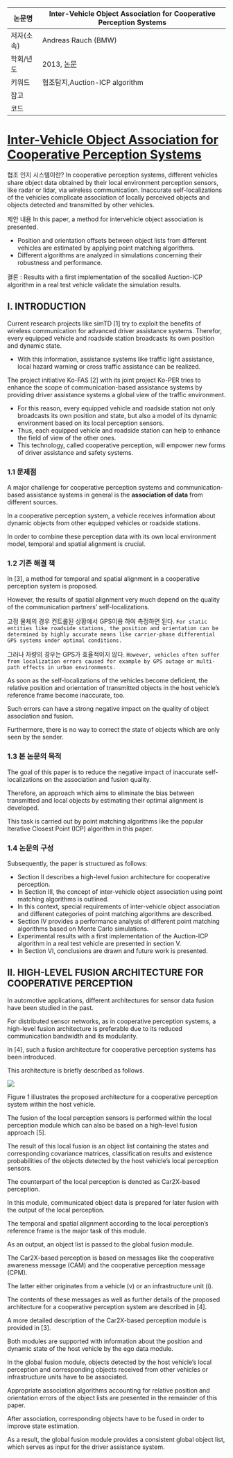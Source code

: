 |논문명|Inter-Vehicle Object Association for Cooperative Perception Systems
|-|-|
|저자(소속)|Andreas Rauch (BMW)|
|학회/년도| 2013, [논문](https://ieeexplore.ieee.org/stamp/stamp.jsp?tp=&arnumber=6728345)|
|키워드|협조탐지,Auction-ICP algorithm |
|참고||
|코드||





# [Inter-Vehicle Object Association for Cooperative Perception Systems](https://ieeexplore.ieee.org/abstract/document/6728345)





협조 인지 시스템이란? In cooperative perception systems, different vehicles share object data obtained by their local environment perception sensors, like radar or lidar, via wireless communication. Inaccurate self-localizations of the vehicles complicate association of locally perceived objects and objects detected and transmitted by other vehicles. 

제안 내용 In this paper, a method for intervehicle object association is presented. 
- Position and orientation offsets between object lists from different vehicles are estimated by applying point matching algorithms. 
- Different algorithms are analyzed in simulations concerning their robustness and performance. 

결론 : Results with a first implementation of the socalled Auction-ICP algorithm in a real test vehicle validate the simulation results.

## I. INTRODUCTION


Current research projects like simTD [1] try to exploit the benefits of wireless communication for advanced driver assistance systems. Therefor, every equipped vehicle and roadside station broadcasts its own position and dynamic state. 
- With this information, assistance systems like traffic light assistance, local hazard warning or cross traffic assistance can be realized. 

The project initiative Ko-FAS [2] with its joint project Ko-PER tries to enhance the scope of communication-based assistance systems by providing driver assistance systems a global view of the traffic environment.
- For this reason, every equipped vehicle and roadside station not only broadcasts its own position and state, but also a model of its dynamic environment based on its local perception sensors. 
- Thus, each equipped vehicle and roadside station can help to enhance the field of view of the other ones.
- This technology, called cooperative perception, will empower new forms of driver assistance and safety systems.



### 1.1 문제점 

A major challenge for cooperative perception systems and communication-based assistance systems in general is the **association of data** from different sources. 

In a cooperative perception system, a vehicle receives information about dynamic objects from other equipped vehicles or roadside stations. 

In order to combine these perception data with its own local environment model, temporal and spatial alignment is crucial. 

### 1.2 기존 해결 책 

In [3], a method for temporal and spatial alignment in a cooperative perception system is proposed. 

However, the results of spatial alignment very much depend on the quality of the communication partners’ self-localizations. 

고정 물체의 경우 컨트롤된 상황에서 GPS이용 하여 측정하면 된다. `For static entities like roadside stations, the position and orientation can be determined by highly accurate means like carrier-phase differential GPS systems under optimal conditions.`

그러나 차량의 경우는 GPS가 효율적이지 않다. `However, vehicles often suffer from localization errors caused for example by GPS outage or multi-path effects in urban environments.`

As soon as the self-localizations of the vehicles become deficient, the relative position and orientation of transmitted objects in the host vehicle’s reference frame become inaccurate, too. 

Such errors can have a strong negative impact on the quality of object association and fusion. 

Furthermore, there is no way to correct the state of objects which are only seen by the sender. 

### 1.3 본 논문의 목적 

The goal of this paper is to reduce the negative impact of inaccurate self-localizations on the association and fusion quality. 

Therefore, an approach which aims to eliminate the bias between transmitted and local objects by estimating their optimal alignment is developed.

This task is carried out by point matching algorithms like the popular Iterative Closest Point (ICP) algorithm in this paper.


### 1.4 논문의 구성 

Subsequently, the paper is structured as follows: 
- Section II describes a high-level fusion architecture for cooperative perception. 
- In Section III, the concept of inter-vehicle object association using point matching algorithms is outlined. 
- In this context, special requirements of inter-vehicle object association and different categories of point matching algorithms are described. 
- Section IV provides a performance analysis of different point matching algorithms based on Monte Carlo simulations. 
- Experimental results with a first implementation of the Auction-ICP algorithm in a real test vehicle are presented in section V. 
- In Section VI, conclusions are drawn and future work is presented.


## II. HIGH-LEVEL FUSION ARCHITECTURE FOR COOPERATIVE PERCEPTION


In automotive applications, different architectures for sensor data fusion have been studied in the past. 

For distributed sensor networks, as in cooperative perception systems, a high-level fusion architecture is preferable due to its reduced communication bandwidth and its modularity. 

In [4], such a fusion architecture for cooperative perception systems has been introduced. 

This architecture is briefly described as follows.

![](https://i.imgur.com/l2IttMP.png)

Figure 1 illustrates the proposed architecture for a cooperative perception system within the host vehicle. 

The fusion of the local perception sensors is performed within the local perception module which can also be based on a high-level fusion approach [5]. 

The result of this local fusion is an object list containing the states and corresponding covariance matrices, classification results and existence probabilities of the objects detected by the host vehicle’s local perception sensors.


The counterpart of the local perception is denoted as Car2X-based perception. 

In this module, communicated object data is prepared for later fusion with the output of the local perception. 

The temporal and spatial alignment according to the local perception’s reference frame is the major task of this module. 

As an output, an object list is passed to the global fusion module. 

The Car2X-based perception is based on messages like the cooperative awareness message (CAM) and the cooperative perception message (CPM). 

The latter either originates from a vehicle (v) or an infrastructure unit (i). 

The contents of these messages as well as further details of the proposed architecture for a cooperative perception system are described in [4]. 

A more detailed description of the Car2X-based perception module is provided in [3].


Both modules are supported with information about the position and dynamic state of the host vehicle by the ego data module.

In the global fusion module, objects detected by the host vehicle’s local perception and corresponding objects received from other vehicles or infrastructure units have to be associated. 

Appropriate association algorithms accounting for relative position and orientation errors of the object lists are presented in the remainder of this paper. 

After association, corresponding objects have to be fused in order to improve state estimation. 

As a result, the global fusion module provides a consistent global object list, which serves as input for the driver assistance system.

















